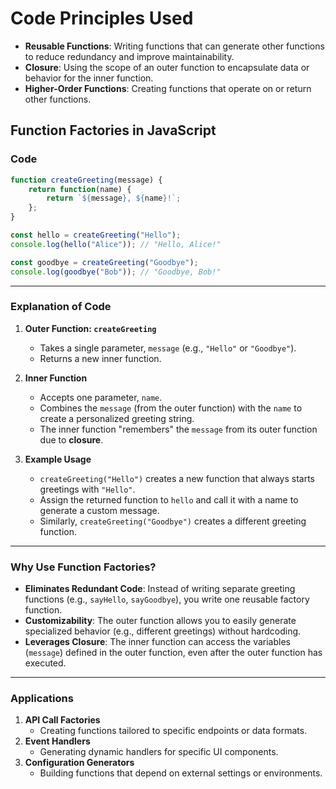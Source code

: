 # Code Principles Used
- **Reusable Functions**: Writing functions that can generate other functions to reduce redundancy and improve maintainability.
- **Closure**: Using the scope of an outer function to encapsulate data or behavior for the inner function.
- **Higher-Order Functions**: Creating functions that operate on or return other functions.

## Function Factories in JavaScript
### Code
```javascript
function createGreeting(message) {
    return function(name) {
        return `${message}, ${name}!`;
    };
}

const hello = createGreeting("Hello");
console.log(hello("Alice")); // "Hello, Alice!"

const goodbye = createGreeting("Goodbye");
console.log(goodbye("Bob")); // "Goodbye, Bob!"
```

---

### Explanation of Code

1. **Outer Function: `createGreeting`**
   - Takes a single parameter, `message` (e.g., `"Hello"` or `"Goodbye"`).
   - Returns a new inner function.

2. **Inner Function**
   - Accepts one parameter, `name`.
   - Combines the `message` (from the outer function) with the `name` to create a personalized greeting string.
   - The inner function "remembers" the `message` from its outer function due to **closure**.

3. **Example Usage**
   - `createGreeting("Hello")` creates a new function that always starts greetings with `"Hello"`.
   - Assign the returned function to `hello` and call it with a name to generate a custom message.
   - Similarly, `createGreeting("Goodbye")` creates a different greeting function.

---

### Why Use Function Factories?

- **Eliminates Redundant Code**: Instead of writing separate greeting functions (e.g., `sayHello`, `sayGoodbye`), you write one reusable factory function.
- **Customizability**: The outer function allows you to easily generate specialized behavior (e.g., different greetings) without hardcoding.
- **Leverages Closure**: The inner function can access the variables (`message`) defined in the outer function, even after the outer function has executed.

---

### Applications
1. **API Call Factories**
   - Creating functions tailored to specific endpoints or data formats.
2. **Event Handlers**
   - Generating dynamic handlers for specific UI components.
3. **Configuration Generators**
   - Building functions that depend on external settings or environments.